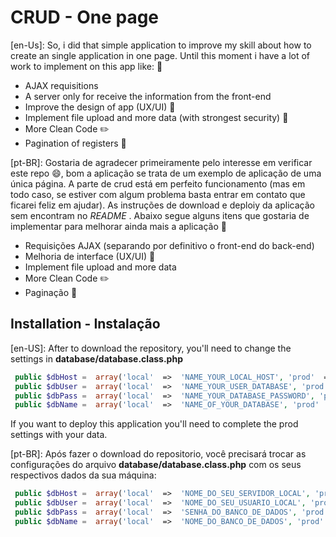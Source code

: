# CRUD - One page

[en-Us]:  So, i did that simple application to improve my skill about how to create an single application in one page. Until this moment i have a lot of work to implement on this app like: :hammer:
  - AJAX requisitions
  - A server only for receive the information from the front-end
  - Improve the design of app (UX/UI) :pencil:
  - Implement file upload and more data (with strongest security) :closed_lock_with_key:
  - More Clean Code :pencil2:
  - Pagination of registers  :bookmark_tabs:
  
[pt-BR]:  Gostaria de agradecer primeiramente pelo interesse em verificar este repo :smile:, bom a aplicação se trata de um exemplo de aplicação de uma única página. A parte de crud está em perfeito funcionamento (mas em todo caso,  se estiver com algum problema basta entrar em contato que ficarei feliz em ajudar). As instruções de download e deploiy da aplicação sem encontram no *README* . Abaixo segue alguns itens que gostaria de implementar para melhorar ainda mais a aplicação :hammer:
  - Requisições AJAX (separando por definitivo o front-end do back-end)
  - Melhoria de interface (UX/UI) :pencil:
  - Implement file upload and more data
  - More Clean Code :pencil2:
  - Paginação :bookmark_tabs:

## Installation - Instalação

[en-US]: After to download the repository, you'll need to change the settings in **database/database.class.php**
``` php
 public $dbHost =  array('local'  =>  'NAME_YOUR_LOCAL_HOST', 'prod'  =>  '');
 public $dbUser =  array('local'  =>  'NAME_YOUR_USER_DATABASE', 'prod'  =>  '');
 public $dbPass =  array('local'  =>  'NAME_YOUR_DATABASE_PASSWORD', 'prod'  =>  '');
 public $dbName =  array('local'  =>  'NAME_OF_YOUR_DATABASE', 'prod'  =>  '');
```
If you want to deploy this application you'll need to complete the prod settings with your data.

[pt-BR]: Após fazer o download do repositorio, você precisará trocar as configurações do arquivo **database/database.class.php** com os seus respectivos dados da sua máquina:

``` php
 public $dbHost =  array('local'  =>  'NOME_DO_SEU_SERVIDOR_LOCAL', 'prod'  =>  '');
 public $dbUser =  array('local'  =>  'NOME_DO_SEU_USUARIO_LOCAL', 'prod'  =>  '');
 public $dbPass =  array('local'  =>  'SENHA_DO_BANCO_DE_DADOS', 'prod'  =>  '');
 public $dbName =  array('local'  =>  'NOME_DO_BANCO_DE_DADOS', 'prod'  =>  '');
```
